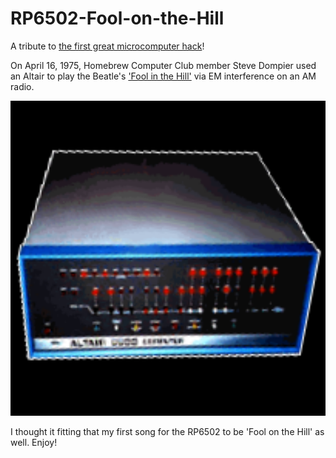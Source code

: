 # RP6502-Fool-on-the-Hill
A tribute to [the first great microcomputer hack](https://www.digibarn.com/collections/weirdstuff/altair-sheetmusic/index.html)!

On April 16, 1975, Homebrew Computer Club member Steve Dompier used an Altair to play the Beatle's ['Fool in the Hill'](https://www.digibarn.com/collections/audio/digibarn-radio/altair-music-erik-klein/foolonthehill.wav) via EM interference on an AM radio.

<img src="altair.png" width="800px"/>

I thought it fitting that my first song for the RP6502 to be 'Fool on the Hill' as well. Enjoy!
